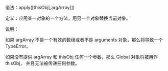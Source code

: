 语法：apply([thisObj[,argArray]]) 

定义：应用某一对象的一个方法，用另一个对象替换当前对象。 

说明： 

如果 argArray 不是一个有效的数组或者不是 arguments 对象，那么将导致一个 TypeError。 

如果没有提供 argArray 和 thisObj 任何一个参数，那么 Global 对象将被用作 thisObj， 并且无法被传递任何参数。